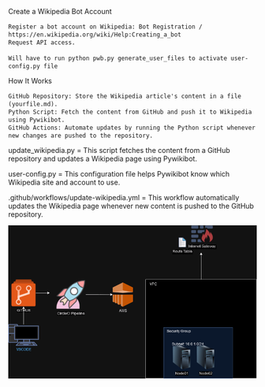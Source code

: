 Create a Wikipedia Bot Account

    Register a bot account on Wikipedia: Bot Registration / https://en.wikipedia.org/wiki/Help:Creating_a_bot
    Request API access.

    Will have to run python pwb.py generate_user_files to activate user-config.py file

How It Works

    GitHub Repository: Store the Wikipedia article's content in a file (yourfile.md).
    Python Script: Fetch the content from GitHub and push it to Wikipedia using Pywikibot.
    GitHub Actions: Automate updates by running the Python script whenever new changes are pushed to the repository.

update_wikipedia.py = This script fetches the content from a GitHub repository and updates a Wikipedia page using Pywikibot.

user-config.py = This configuration file helps Pywikibot know which Wikipedia site and account to use.

.github/workflows/update-wikipedia.yml = This workflow automatically updates the Wikipedia page whenever new content is pushed to the GitHub repository.

![alt text](https://github.com/BekeAtGithub/flaskEC2/blob/master/FlaskEC2.drawio.png)